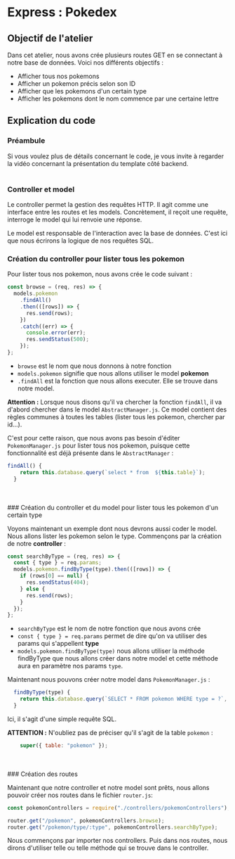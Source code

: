 # Express : Pokedex

## Objectif de l'atelier

Dans cet atelier, nous avons crée plusieurs routes GET en se connectant à notre base de données.
Voici nos différents objectifs :
- Afficher tous nos pokemons
- Afficher un pokemon précis selon son ID
- Afficher que les pokemons d'un certain type
- Afficher les pokemons dont le nom commence par une certaine lettre

## Explication du code

### Préambule

Si vous voulez plus de détails concernant le code, je vous invite à regarder la vidéo concernant la présentation du template côté backend.
<br>
<br>
### Controller et model

Le controller permet la gestion des requêtes HTTP. Il agit comme une interface entre les routes et les models.
Concrètement, il reçoit une requête, interroge le model qui lui renvoie une réponse.

Le model est responsable de l'interaction avec la base de données. C'est ici que nous écrirons la logique de nos requêtes SQL.

### Création du controller pour lister tous les pokemon

Pour lister tous nos pokemon, nous avons crée le code suivant :

```js
const browse = (req, res) => {
  models.pokemon
    .findAll()
    .then(([rows]) => {
      res.send(rows);
    })
    .catch((err) => {
      console.error(err);
      res.sendStatus(500);
    });
};
```

- `browse` est le nom que nous donnons à notre fonction
- `models.pokemon` signifie que nous allons utiliser le model **pokemon**
- `.findAll` est la fonction que nous allons executer. Elle se trouve dans notre model.

**Attention :** Lorsque nous disons qu'il va chercher la fonction `findAll`, il va d'abord chercher dans le model `AbstractManager.js`. Ce model contient des règles communes à toutes les tables (lister tous les pokemon, chercher par id...).

C'est pour cette raison, que nous avons pas besoin d'éditer `PokemonManager.js` pour lister tous nos pokemon, puisque cette fonctionnalité est déjà présente dans le `AbstractManager` :

```js
findAll() {
    return this.database.query(`select * from  ${this.table}`);
  }
```
<br>
<br>
### Création du controller et du model pour lister tous les pokemon d'un certain type

Voyons maintenant un exemple dont nous devrons aussi coder le model. Nous allons lister les pokemon selon le type. Commençons par la création de notre **controller** :

```js
const searchByType = (req, res) => {
  const { type } = req.params;
  models.pokemon.findByType(type).then(([rows]) => {
    if (rows[0] == null) {
      res.sendStatus(404);
    } else {
      res.send(rows);
    }
  });
};
```

- `searchByType` est le nom de notre fonction que nous avons crée
- `const { type } = req.params` permet de dire qu'on va utiliser des params qui s'appellent **type**
- `models.pokemon.findByType(type)` nous allons utiliser la méthode findByType que nous allons créer dans notre model et cette méthode aura en paramètre nos params `type`.

Maintenant nous pouvons créer notre model dans `PokemonManager.js` :

```js
  findByType(type) {
    return this.database.query(`SELECT * FROM pokemon WHERE type = ?`, [type]);
  }
```

Ici, il s'agit d'une simple requête SQL. 

**ATTENTION :** N'oubliez pas de préciser qu'il s'agit de la table `pokemon` :

```js
    super({ table: "pokemon" });
```
<br>
<br>
### Création des routes

Maintenant que notre controller et notre model sont prêts, nous allons pouvoir créer nos routes dans le fichier `router.js`:

```js
const pokemonControllers = require("./controllers/pokemonControllers");

router.get("/pokemon", pokemonControllers.browse);
router.get("/pokemon/type/:type", pokemonControllers.searchByType);
```

Nous commençons par importer nos controllers. Puis dans nos routes, nous dirons d'utiliser telle ou telle méthode qui se trouve dans le controller.
